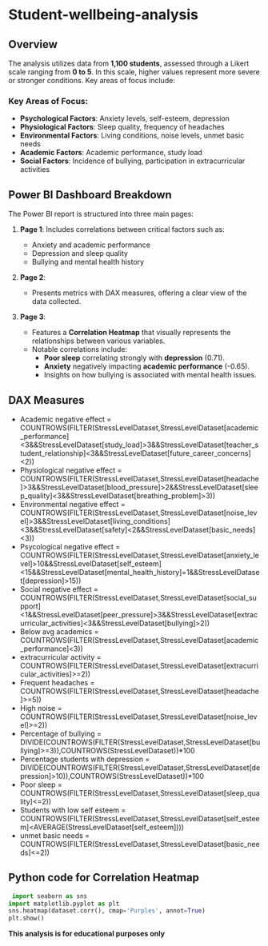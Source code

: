 # Student-wellbeing-analysis

## Overview

The analysis utilizes data from **1,100 students**, assessed through a Likert scale ranging from **0 to 5**. In this scale, higher values represent more severe or stronger conditions. Key areas of focus include:

### Key Areas of Focus:
- **Psychological Factors**: Anxiety levels, self-esteem, depression
- **Physiological Factors**: Sleep quality, frequency of headaches
- **Environmental Factors**: Living conditions, noise levels, unmet basic needs
- **Academic Factors**: Academic performance, study load
- **Social Factors**: Incidence of bullying, participation in extracurricular activities

## Power BI Dashboard Breakdown

The Power BI report is structured into three main pages:

1. **Page 1**:
   Includes correlations between critical factors such as:
     - Anxiety and academic performance
     - Depression and sleep quality
     - Bullying and mental health history

3. **Page 2**: 
   - Presents metrics with DAX measures, offering a clear view of the data collected.

4. **Page 3**: 
   - Features a **Correlation Heatmap** that visually represents the relationships between various variables. 
   - Notable correlations include:
     - **Poor sleep** correlating strongly with **depression** (0.71).
     - **Anxiety** negatively impacting **academic performance** (-0.65).
     - Insights on how bullying is associated with mental health issues.

## DAX Measures
- Academic negative effect = COUNTROWS(FILTER(StressLevelDataset,StressLevelDataset[academic_performance]<3&&StressLevelDataset[study_load]>3&&StressLevelDataset[teacher_student_relationship]<3&&StressLevelDataset[future_career_concerns]<2))
- Physiological negative effect = COUNTROWS(FILTER(StressLevelDataset,StressLevelDataset[headache]>3&&StressLevelDataset[blood_pressure]>2&&StressLevelDataset[sleep_quality]<3&&StressLevelDataset[breathing_problem]>3))
- Environmental negative effect = COUNTROWS(FILTER(StressLevelDataset,StressLevelDataset[noise_level]>3&&StressLevelDataset[living_conditions]<3&&StressLevelDataset[safety]<2&&StressLevelDataset[basic_needs]<3))
- Psycological negative effect = COUNTROWS(FILTER(StressLevelDataset,StressLevelDataset[anxiety_level]>10&&StressLevelDataset[self_esteem]<15&&StressLevelDataset[mental_health_history]=1&&StressLevelDataset[depression]>15))
- Social negative effect = COUNTROWS(FILTER(StressLevelDataset,StressLevelDataset[social_support]<1&&StressLevelDataset[peer_pressure]>3&&StressLevelDataset[extracurricular_activities]<3&&StressLevelDataset[bullying]>2))
- Below avg academics = COUNTROWS(FILTER(StressLevelDataset,StressLevelDataset[academic_performance]<3))
- extracurricular activity = COUNTROWS(FILTER(StressLevelDataset,StressLevelDataset[extracurricular_activities]>=2))
- Frequent headaches = COUNTROWS(FILTER(StressLevelDataset,StressLevelDataset[headache]>=5))
- High noise = COUNTROWS(FILTER(StressLevelDataset,StressLevelDataset[noise_level]>=2))
- Percentage of bullying = DIVIDE(COUNTROWS(FILTER(StressLevelDataset,StressLevelDataset[bullying]>=3)),COUNTROWS(StressLevelDataset))*100
- Percentage students with depression = DIVIDE(COUNTROWS(FILTER(StressLevelDataset,StressLevelDataset[depression]>10)),COUNTROWS(StressLevelDataset))*100
- Poor sleep = COUNTROWS(FILTER(StressLevelDataset,StressLevelDataset[sleep_quality]<=2))
- Students with low self esteem = COUNTROWS(FILTER(StressLevelDataset,StressLevelDataset[self_esteem]<AVERAGE(StressLevelDataset[self_esteem])))
- unmet basic needs = COUNTROWS(FILTER(StressLevelDataset,StressLevelDataset[basic_needs]<=2))

## Python code for Correlation Heatmap
  ```python
   import seaborn as sns
  import matplotlib.pyplot as plt
  sns.heatmap(dataset.corr(), cmap='Purples', annot=True)
  plt.show()
```



**This analysis is for educational purposes only**
